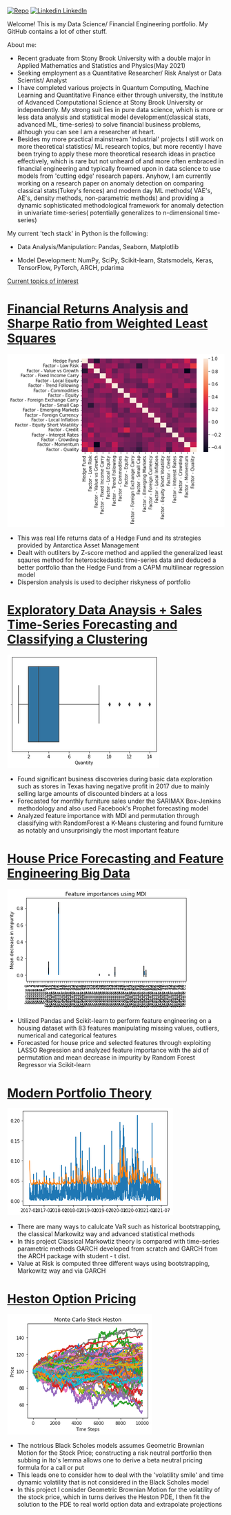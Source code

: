 [![Repo](https://badgen.net/badge/icon/GitHub?icon=github&label)](https://github.com/diracdyson)
[![Linkedin](https://i.stack.imgur.com/gVE0j.png) LinkedIn](https://www.linkedin.com/in/brandonlee-santos/)


Welcome! This is my Data Science/ Financial Engineering portfolio. My GitHub contains a lot of other stuff.


About me:
- Recent graduate from Stony Brook University with a double major in Applied Mathematics and Statistics and Physics(May 2021)
- Seeking employment as a Quantitative Researcher/ Risk Analyst or Data Scientist/ Analyst
- I have completed various projects in Quantum Computing, Machine Learning and Quantitative Finance either through university, the Institute of Advanced Computational Science at Stony Brook University or independently. My strong suit lies in pure data science, which is more or less data analysis and statistical model development(classical stats, advanced ML, time-series) to solve financial business problems, although you can see I am a researcher at heart.
- Besides my more practical mainstream 'industrial' projects I still work on more theoretical statistics/ ML research topics, but more recently I have been trying to apply these more theoretical research ideas in practice effectively, which is rare but not unheard of and more often embraced in financial engineering and typically frowned upon in data science to use models from 'cutting edge' research papers. Anyhow, I am currently working on a research paper on anomaly detection on comparing classical stats(Tukey's fences) and modern day ML methods( VAE's, AE's, density methods, non-parametric methods) and providing a dynamic sophisticated methodological framework for anomaly detection in univariate time-series( potentially generalizes to n-dimensional time-series)


My current 'tech stack' in Python is the following:


- Data Analysis/Manipulation: Pandas, Seaborn, Matplotlib


- Model Development: NumPy, SciPy, Scikit-learn, Statsmodels, Keras, TensorFlow, PyTorch, ARCH, pdarima


[Current topics of interest](/skrt.md)



# [Financial Returns Analysis and Sharpe Ratio from Weighted Least Squares](https://github.com/diracdyson/Antarctica-Managment-Returns)
![](/heatant.png)
- This was real life returns data of a Hedge Fund and its strategies provided by Antarctica Asset Management
- Dealt with outliters by Z-score method and applied the generalized least sqaures method for heterosckedastic time-series data and deduced a better portfolio than the Hedge Fund from a CAPM multilinear regression model
- Dispersion analysis is used to decipher riskyness of portfolio


# [Exploratory Data Anaysis + Sales Time-Series Forecasting and Classifying a Clustering](https://github.com/diracdyson/Super-Store-EDA)
![](/box.png)
-  Found significant business discoveries during basic data exploration such as stores in Texas having negative profit in 2017 due to mainly selling large amounts of discounted binders at a loss
- Forecasted for monthly furniture sales under the SARIMAX Box-Jenkins methodology and also used Facebook's Prophet forecasting model
- Analyzed feature importance with MDI and permutation through classifying with RandomForest a K-Means clustering and found furniture as notably and unsurprisingly the most important feature


# [House Price Forecasting and Feature Engineering Big Data](https://github.com/diracdyson/Housing-Price-Feature-Engineering-Forecasting)
![](/mdi.png)
- Utilized Pandas and Scikit-learn to perform feature engineering on a housing dataset with 83 features manipulating missing values, outliers, numerical and categorical features
- Forecasted for house price and selected features through exploiting LASSO Regression and analyzed feature importance with the aid of permutation and mean decrease in impurity by Random Forest Regressor via Scikit-learn


# [Modern Portfolio Theory](https://github.com/diracdyson/VaRGARCH)
![](/Unknown-2.png)
- There are many ways to calulcate VaR such as historical bootstrapping, the classical Markowitz way and advanced statistical methods
- In this project Classical Markowtiz theory is compared with time-series parametric methods GARCH developed from scratch and GARCH from the ARCH package with student - t dist.
- Value at Risk is computed three different ways using bootstrapping, Markowitz way and via GARCH


# [Heston Option Pricing](https://www.github.com/diracdyson/HESTON)
![](/Unknown-1-1.png)
- The notrious Black Scholes models assumes Geometric Brownian Motion for the Stock Price; constructing a risk neutral portforlio then subbing in Ito's lemma allows one to derive a beta neutral pricing formula for a call or put
- This leads one to consider how to deal with the 'volatility smile' and time dynamic volatility that is not considered in the Black Scholes model
- In this project I conisder Geometric Brownian Motion for the volatility of the stock price, which in turns derives the Heston PDE, I then fit the solution to the PDE to real world option data and extrapolate projections
